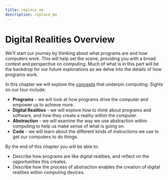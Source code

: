 ```yaml
---
title: replace_me
description: replace_me
---
```


# Digital Realities Overview

We'll start our journey by thinking about what programs are and how computers work. This will help set the scene, providing you with a broad context and perspective on computing. Much of what is in this part will be the backdrop for our future explorations as we delve into the details of how programs work.

In this chapter we will explore the [concepts](../abstraction/concepts) that underpin computing. Sights on our tour include:

- **Programs** - we will look at how programs drive the computer and empower us to achieve more.
- **Digital Realities** - we will explore how to *think* about programs and software, and how they create a reality within the computer.
- **Abstraction** - we will examine the way we use abstraction within computing to help us make sense of what is going on.
- **Code** - we will learn about the different kinds of instructions we use to get our computers to do things.

By the end of this chapter you will be able to:

- Describe how programs are like digital realities, and reflect on the opportunities this creates.
- Describe how the process of abstraction enables the creation of digital realities within computing devices.
